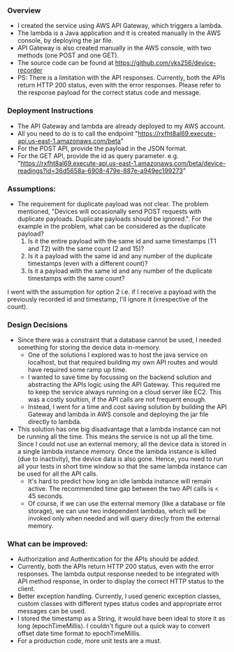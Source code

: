 ### Overview
- I created the service using AWS API Gateway, which triggers a lambda.
- The lambda is a Java application and it is created manually in the AWS console, by deploying the jar file.
- API Gateway is also created manually in the AWS console, with two methods (one POST and one GET).
- The source code can be found at https://github.com/vks256/device-recorder
- PS: There is a limitation with the API responses. Currently, both the APIs return HTTP 200 status, even with the error responses. Please refer to the response payload for the correct status code and message.


### Deployment Instructions
- The API Gateway and lambda are already deployed to my AWS account.
- All you need to do is to call the endpoint "https://rxfht8al69.execute-api.us-east-1.amazonaws.com/beta"
- For the POST API, provide the payload in the JSON format.
- For the GET API, provide the id as query parameter. e.g. "https://rxfht8al69.execute-api.us-east-1.amazonaws.com/beta/device-readings?id=36d5658a-6908-479e-887e-a949ec199273"

### Assumptions:
- The requirement for duplicate payload was not clear. The problem mentioned, "Devices will occasionally send POST requests with duplicate payloads. Duplicate payloads should be ignored.". For the example in the problem, what can be considered as the duplicate payload?
  1. Is it the entire payload with the same id and same timestamps (T1 and T2) with the same count (2 and 15)?
  2. Is it a payload with the same id and any number of the duplicate timestamps (even with a different count)?
  3. Is it a payload with the same id and any number of the duplicate timestamps with the same count?

I went with the assumption for option 2 i.e. if I receive a payload with the previously recorded id and timestamp, I'll ignore it (irrespective of the count).


### Design Decisions
- Since there was a constraint that a database cannot be used, I needed something for storing the device data in-memory. 
  - One of the solutions I explored was to host the java service on localhost, but that required building my own API routes and would have required some ramp up time.
  - I wanted to save time by focussing on the backend solution and abstracting the APIs logic using the API Gateway. This required me to keep the service always running on a cloud server like EC2. This was a costly soultion, if the API calls are not frequent enough.
  - Instead, I went for a time and cost saving solution by building the API Gateway and lambda in AWS console and deploying the jar file directly to lambda.
- This solution has one big disadvantage that a lambda instance can not be running all the time. This means the service is not up all the time. Since I could not use an external memory, all the device data is stored in a single lambda instance memory. Once the lambda instance is killed (due to inactivity), the device data is also gone. Hence, you need to run all your tests in short time window so that the same lambda instance can be used for all the API calls.
  - It's hard to predict how long an idle lambda instance will remain active. The recommended time gap between the two API calls is < 45 seconds.
  - Of course, if we can use the external memory (like a database or file storage), we can use two independent lambdas, which will be invoked only when needed and will query direcly from the external memory.


### What can be improved:
- Authorization and Authentication for the APIs should be added.
- Currently, both the APIs return HTTP 200 status, even with the error responses. The lambda output response needed to be integrated with API method response, in order to display the correct HTTP status to the client.
- Better exception handling. Currently, I used generic exception classes, custom classes with different types status codes and appropriate error messages can be used.
- I stored the timestamp as a String, it would have been ideal to store it as long (epochTimeMillis). I couldn't figure out a quick way to convert offset date time format to epochTimeMillis.
- For a production code, more unit tests are a must.


